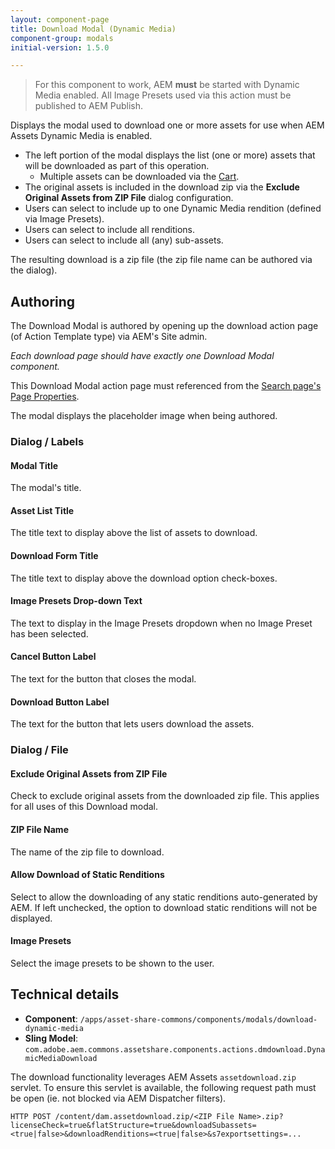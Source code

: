 ```yaml
---
layout: component-page
title: Download Modal (Dynamic Media)
component-group: modals
initial-version: 1.5.0

---
```


> For this component to work, AEM **must** be started with Dynamic Media enabled. All Image Presets used via this action must be published to AEM Publish.

Displays the modal used to download one or more assets for use when AEM Assets Dynamic Media is enabled.

* The left portion of the modal displays the list (one or more) assets that will be downloaded as part of this operation.
    * Multiple assets can be downloaded via the [Cart](../cart/). 
* The original assets is included in the download zip via the **Exclude Original Assets from ZIP File** dialog configuration.
* Users can select to include up to one Dynamic Media rendition (defined via Image Presets).
* Users can select to include all renditions.
* Users can select to include all (any) sub-assets.

The resulting download is a zip file (the zip file name can be authored via the dialog).

## Authoring

The Download Modal is authored by opening up the download action page (of Action Template type) via AEM's Site admin. 

*Each download page should have exactly one Download Modal component.*

This Download Modal action page must referenced from the [Search page's Page Properties](../search/#page-properties). 

The modal displays the placeholder image when being authored.

### Dialog / Labels

#### Modal Title

The modal's title.

#### Asset List Title

The title text to display above the list of assets to download.

#### Download Form Title

The title text to display above the download option check-boxes.

#### Image Presets Drop-down Text

The text to display in the Image Presets dropdown when no Image Preset has been selected.

#### Cancel Button Label

The text for the button that closes the modal.

#### Download Button Label

The text for the button that lets users download the assets.

### Dialog / File

#### Exclude Original Assets from ZIP File
 
Check to exclude original assets from the downloaded zip file. This applies for all uses of this Download modal.

#### ZIP File Name
 
The name of the zip file to download.

#### Allow Download of Static Renditions

Select to allow the downloading of any static renditions auto-generated by AEM. If left unchecked, the option to download static renditions will not be displayed.

#### Image Presets

Select the image presets to be shown to the user.


## Technical details

* **Component**: `/apps/asset-share-commons/components/modals/download-dynamic-media`
* **Sling Model**: `com.adobe.aem.commons.assetshare.components.actions.dmdownload.DynamicMediaDownload`

The download functionality leverages AEM Assets `assetdownload.zip` servlet. To ensure this servlet is
available, the following request path must be open (ie. not blocked via AEM Dispatcher filters).

    HTTP POST /content/dam.assetdownload.zip/<ZIP File Name>.zip?licenseCheck=true&flatStructure=true&downloadSubassets=<true|false>&downloadRenditions=<true|false>&s7exportsettings=...